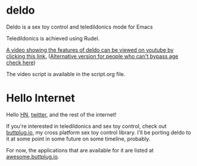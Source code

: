 # deldo
Deldo is a sex toy control and teledildonics mode for Emacs

Teledildonics is achieved using Rudel.

[A video showing the features of deldo can be viewed on youtube by clicking this link.](http://www.youtube.com/watch?v=D1sXuHnf_lo) ([Alternative version for people who can't bypass age check here](https://invidio.xamh.de/watch?v=D1sXuHnf_lo))

The video script is available in the script.org file.

# Hello Internet

Hello [HN](https://news.ycombinator.com/item?id=29207607), [twitter](https://twitter.com/cstross/status/1459513160898125829), and the rest of the internet!

If you're interested in teledildonics and sex toy control, check out [buttplug.io](https://buttplug.io), my cross platform sex toy control library. I'll be porting deldo to it at some point in some future on some timeline, probably.

For now, the applications that are available for it are listed at [awesome.buttplug.io](https://awesome.buttplug.io).